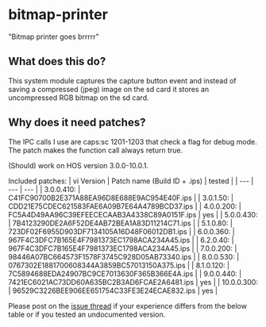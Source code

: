 # bitmap-printer

"Bitmap printer goes brrrrr"

## What does this do?
This system module captures the capture button event and instead of saving a compressed (jpeg) image on the sd card it stores an uncompressed RGB bitmap on the sd card.

## Why does it need patches?
The IPC calls I use are caps:sc 1201-1203 that check a flag for debug mode. The patch makes the function call always return true.

(Should) work on HOS version 3.0.0-10.0.1.

Included patches:
| vi Version | Patch name (Build ID + .ips) | tested |
| --- | --- | --- |
| 3.0.0.410: | C41FC90700B2E371A88EA96D8E688E9AC954E40F.ips |
| 3.0.1.50: | CDD21E75CDEC621583FAE6A09B7E64A4789BCD37.ips |
| 4.0.0.200: | FC5A4D49AA96C39EFEECECAAB3A4338C89A0151F.ips | yes |
| 5.0.0.430: | 7B4123290DE2A6F52DE4AB72BEA1A83D11214C71.ips |
| 5.1.0.80: | 723DF02F6955D903DF7134105A16D48F06012DB1.ips |
| 6.0.0.360: | 967F4C3DFC7B165E4F7981373EC1798ACA234A45.ips |
| 6.2.0.40: | 967F4C3DFC7B165E4F7981373EC1798ACA234A45.ips |
| 7.0.0.200: | 98446A07BC664573F1578F3745C928D05AB73340.ips |
| 8.0.0.530: | 0767302E1881700608344A3859BC57013150A375.ips |
| 8.1.0.120: | 7C5894688EDA24907BC9CE7013630F365B366E4A.ips |
| 9.0.0.440: | 7421EC6021AC73DD60A635BC2B3AD6FCAE2A6481.ips | yes |
| 10.0.0.300: | 96529C3226BEE906EE651754C33FE3E24ECAE832.ips | yes |

Please post on the [issue thread](https://github.com/HookedBehemoth/bitmap-printer/issues/1) if your experience differs from the below table or if you tested an undocumented version.
